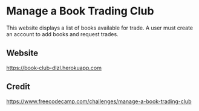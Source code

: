 # Manage a Book Trading Club

This website displays a list of books available for trade. A user must create an account to add books and request trades.

## Website

https://book-club-dlzl.herokuapp.com

## Credit 

https://www.freecodecamp.com/challenges/manage-a-book-trading-club